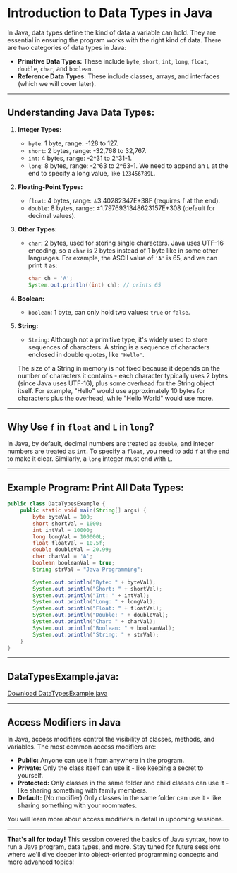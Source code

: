 # Introduction to Data Types in Java

In Java, data types define the kind of data a variable can hold. They are essential in ensuring the program works with the right kind of data. There are two categories of data types in Java:
- **Primitive Data Types:** These include `byte`, `short`, `int`, `long`, `float`, `double`, `char`, and `boolean`.
- **Reference Data Types:** These include classes, arrays, and interfaces (which we will cover later).

---

## Understanding Java Data Types:

1. **Integer Types:**
   - `byte`: 1 byte, range: -128 to 127.
   - `short`: 2 bytes, range: -32,768 to 32,767.
   - `int`: 4 bytes, range: -2^31 to 2^31-1.
   - `long`: 8 bytes, range: -2^63 to 2^63-1. We need to append an `L` at the end to specify a long value, like `123456789L`.

2. **Floating-Point Types:**
   - `float`: 4 bytes, range: ±3.40282347E+38F (requires `f` at the end).
   - `double`: 8 bytes, range: ±1.7976931348623157E+308 (default for decimal values).

3. **Other Types:**
   - `char`: 2 bytes, used for storing single characters. Java uses UTF-16 encoding, so a `char` is 2 bytes instead of 1 byte like in some other languages. For example, the ASCII value of `'A'` is 65, and we can print it as:
     ```java
     char ch = 'A';
     System.out.println((int) ch); // prints 65
     ```

4. **Boolean:**
   - `boolean`: 1 byte, can only hold two values: `true` or `false`.

5. **String:**
   - `String`: Although not a primitive type, it's widely used to store sequences of characters. A string is a sequence of characters enclosed in double quotes, like `"Hello"`. 
   
   The size of a String in memory is not fixed because it depends on the number of characters it contains - each character typically uses 2 bytes (since Java uses UTF-16), plus some overhead for the String object itself. For example, "Hello" would use approximately 10 bytes for characters plus the overhead, while "Hello World" would use more.
---

## Why Use `f` in `float` and `L` in `long`?

In Java, by default, decimal numbers are treated as `double`, and integer numbers are treated as `int`. To specify a `float`, you need to add `f` at the end to make it clear. Similarly, a `long` integer must end with `L`.

---

## Example Program: Print All Data Types:

```java
public class DataTypesExample {
    public static void main(String[] args) {
        byte byteVal = 100;
        short shortVal = 1000;
        int intVal = 10000;
        long longVal = 100000L;
        float floatVal = 10.5f;
        double doubleVal = 20.99;
        char charVal = 'A';
        boolean booleanVal = true;
        String strVal = "Java Programming";

        System.out.println("Byte: " + byteVal);
        System.out.println("Short: " + shortVal);
        System.out.println("Int: " + intVal);
        System.out.println("Long: " + longVal);
        System.out.println("Float: " + floatVal);
        System.out.println("Double: " + doubleVal);
        System.out.println("Char: " + charVal);
        System.out.println("Boolean: " + booleanVal);
        System.out.println("String: " + strVal);
    }
}
```

---

## **DataTypesExample.java:**
[Download DataTypesExample.java](https://github.com/rothardo/java-0-to-1/blob/master/Session-8/DataTypesExample.java)

---

## Access Modifiers in Java

In Java, access modifiers control the visibility of classes, methods, and variables. The most common access modifiers are:
- **Public:** Anyone can use it from anywhere in the program.
- **Private:** Only the class itself can use it - like keeping a secret to yourself.
- **Protected:** Only classes in the same folder and child classes can use it - like sharing something with family members.
- **Default:** (No modifier) Only classes in the same folder can use it - like sharing something with your roommates.

You will learn more about access modifiers in detail in upcoming sessions.

---

**That's all for today!** This session covered the basics of Java syntax, how to run a Java program, data types, and more. Stay tuned for future sessions where we'll dive deeper into object-oriented programming concepts and more advanced topics!
```